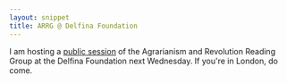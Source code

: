 ```yaml
---
layout: snippet
title: ARRG @ Delfina Foundation
---
```


I am hosting a [public session](https://www.delfinafoundation.com/whats-on/agrarianism-and-revolution-reading-group-public-session/) of the Agrarianism and Revolution Reading Group at the Delfina Foundation next Wednesday. If you're in London, do come. 

